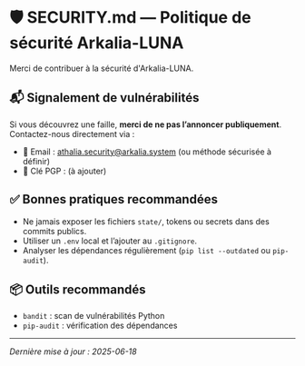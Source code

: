 # 🛡️ SECURITY.md — Politique de sécurité Arkalia-LUNA

Merci de contribuer à la sécurité d'Arkalia-LUNA.

## 📬 Signalement de vulnérabilités

Si vous découvrez une faille, **merci de ne pas l’annoncer publiquement**. Contactez-nous directement via :

- 📧 Email : athalia.security@arkalia.system (ou méthode sécurisée à définir)
- 🔐 Clé PGP : (à ajouter)

## ✅ Bonnes pratiques recommandées

- Ne jamais exposer les fichiers `state/`, tokens ou secrets dans des commits publics.
- Utiliser un `.env` local et l’ajouter au `.gitignore`.
- Analyser les dépendances régulièrement (`pip list --outdated` ou `pip-audit`).

## 📦 Outils recommandés

- `bandit` : scan de vulnérabilités Python
- `pip-audit` : vérification des dépendances

---

*Dernière mise à jour : 2025-06-18*
